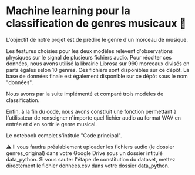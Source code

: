 # Machine learning pour la classification de genres musicaux 🎵

L'objectif de notre projet est de prédire le genre d'un morceau de musique.

Les features choisies pour les deux modèles relèvent d'observations physiques sur le signal de plusieurs fichiers audio. Pour récolter ces données, nous avons utilisé la librairie Librosa sur 990 morceaux divisés en parts égales selon 10 genres. Ces fichiers sont disponibles sur ce dépôt. La base de données finale est également disponible sur ce dépôt sous le nom "données".

Nous avons par la suite implémenté et comparé trois modèles de classification.

Enfin, à la fin du code, nous avons construit une fonction permettant à l'utilisateur de renseigner n'importe quel fichier audio au format WAV en entrée et d'en sortir le genre musical.

Le notebook complet s'intitule "Code principal".

⚠ Il vous faudra préalablement uploader les fichiers audio (le dossier genres_original) dans votre Google Drive sous un dossier intitulé data_python. Si vous sauter l'étape de constitution du dataset, mettez directement le fichier données.csv dans votre dossier data_python.
